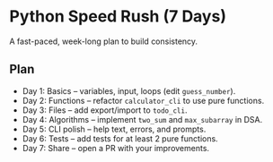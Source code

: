 # Python Speed Rush (7 Days)

A fast-paced, week-long plan to build consistency.

## Plan

- Day 1: Basics – variables, input, loops (edit `guess_number`).
- Day 2: Functions – refactor `calculator_cli` to use pure functions.
- Day 3: Files – add export/import to `todo_cli`.
- Day 4: Algorithms – implement `two_sum` and `max_subarray` in DSA.
- Day 5: CLI polish – help text, errors, and prompts.
- Day 6: Tests – add tests for at least 2 pure functions.
- Day 7: Share – open a PR with your improvements.
